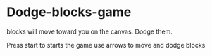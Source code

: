 # Dodge-blocks-game
blocks will move toward you on the canvas. Dodge them.


Press start to starts the game
use arrows to move and dodge blocks
